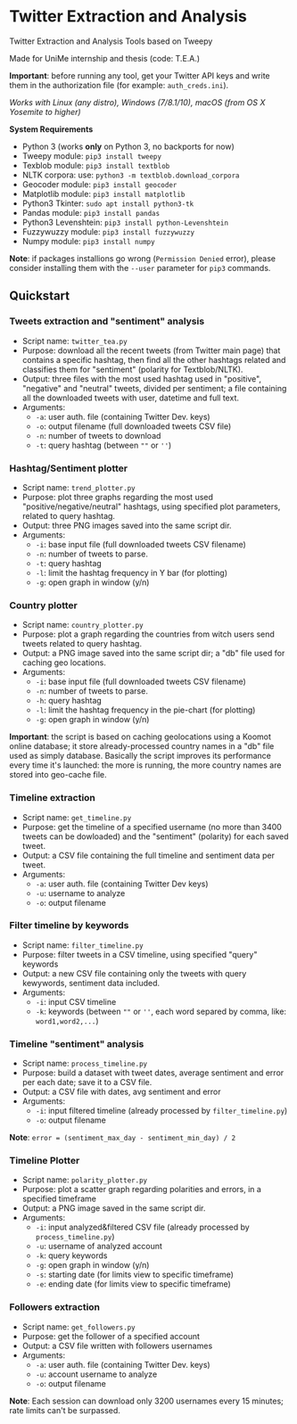 # Twitter Extraction and Analysis
Twitter Extraction and Analysis Tools based on Tweepy

Made for UniMe internship and thesis (code: T.E.A.)

**Important**: before running any tool, get your Twitter API keys and write them in the authorization file (for example: `auth_creds.ini`).

_Works with Linux (any distro), Windows (7/8.1/10), macOS (from OS X Yosemite to higher)_

**System Requirements**
- Python 3 (works **only** on Python 3, no backports for now)
- Tweepy module: `pip3 install tweepy`
- Texblob module: `pip3 install textblob`
- NLTK corpora: use: `python3 -m textblob.download_corpora`
- Geocoder module: `pip3 install geocoder`
- Matplotlib module: `pip3 install matplotlib`
- Python3 Tkinter: `sudo apt install python3-tk`
- Pandas module: `pip3 install pandas`
- Python3 Levenshtein: `pip3 install python-Levenshtein`
- Fuzzywuzzy module: `pip3 install fuzzywuzzy`
- Numpy module: `pip3 install numpy`

**Note**: if packages installions go wrong (`Permission Denied` error), please consider installing them with the `--user` parameter for `pip3` commands.

## Quickstart

### Tweets extraction and "sentiment" analysis
- Script name: `twitter_tea.py`
- Purpose: download all the recent tweets (from Twitter main page) that contains a specific hashtag, then find all the other hashtags related and classifies them for "sentiment" (polarity for Textblob/NLTK). 
- Output: three files with the most used hashtag used in "positive", "negative" and "neutral" tweets, divided per sentiment; a file containing all the downloaded tweets with user, datetime and full text.
- Arguments: 
	- `-a`: user auth. file (containing Twitter Dev. keys)
	- `-o`: output filename (full downloaded tweets CSV file)
	- `-n`: number of tweets to download
	- `-t`: query hashtag (between `""` or `''`)

### Hashtag/Sentiment plotter
- Script name: `trend_plotter.py`
- Purpose: plot three graphs regarding the most used "positive/negative/neutral" hashtags, using specified plot parameters, related to query hashtag.
- Output: three PNG images saved into the same script dir.
- Arguments:
	- `-i`: base input file (full downloaded tweets CSV filename)
	- `-n`: number of tweets to parse.
	- `-t`: query hashtag
	- `-l`: limit the hashtag frequency in Y bar (for plotting)
	- `-g`: open graph in window (y/n)

### Country plotter
- Script name: `country_plotter.py`
- Purpose: plot a graph regarding the countries from witch users send tweets related to query hashtag.
- Output: a PNG image saved into the same script dir; a "db" file used for caching geo locations.
- Arguments:
	- `-i`: base input file (full downloaded tweets CSV filename)
	- `-n`: number of tweets to parse.  
	- `-h`: query hashtag
	- `-l`: limit the hashtag frequency in the pie-chart (for plotting)
	- `-g`: open graph in window (y/n)

**Important**: the script is based on caching geolocations using a Koomot online database; it store already-processed country names in a "db" file used as simply database. 
Basically the script improves its performance every time it's launched: the more is running, the more country names are stored into geo-cache file.

### Timeline extraction
- Script name: `get_timeline.py`
- Purpose: get the timeline of a specified username (no more than 3400 tweets can be dowloaded) and the "sentiment" (polarity) for each saved tweet.
- Output: a CSV file containing the full timeline and sentiment data per tweet.
- Arguments:
	- `-a`: user auth. file (containing Twitter Dev keys)
	- `-u`: username to analyze
	- `-o`: output filename

### Filter timeline by keywords
- Script name: `filter_timeline.py`
- Purpose: filter tweets in a CSV timeline, using specified "query" keywords
- Output: a new CSV file containing only the tweets with query kewywords, sentiment data included.
- Arguments:
	- `-i`: input CSV timeline
	- `-k`: keywords (between `""` or `''`, each word separed by comma, like: `word1,word2,...`)

### Timeline "sentiment" analysis
- Script name: `process_timeline.py`
- Purpose: build a dataset with tweet dates, average sentiment and error per each date; save it to a CSV file.
- Output: a CSV file with dates, avg sentiment and error
- Arguments:
	- `-i`: input filtered timeline (already processed by `filter_timeline.py`)
	- `-o`: output filename

**Note**: `error = (sentiment_max_day - sentiment_min_day) / 2`

### Timeline Plotter
- Script name: `polarity_plotter.py`
- Purpose: plot a scatter graph regarding polarities and errors, in a specified timeframe
- Output: a PNG image saved in the same script dir.
- Arguments:
	- `-i`: input analyzed&filtered CSV file (already processed by `process_timeline.py`)
	- `-u`: username of analyzed account
	- `-k`: query keywords
	- `-g`: open graph in window (y/n)
	- `-s`: starting date (for limits view to specific timeframe)
	- `-e`: ending date (for limits view to specific timeframe)

### Followers extraction
- Script name: `get_followers.py`
- Purpose: get the follower of a specified account
- Output: a CSV file written with followers usernames
- Arguments:
	- `-a`: user auth. file (containing Twitter Dev. keys)
	- `-u`: account username to analyze
	- `-o`: output filename

**Note**: Each session can download only 3200 usernames every 15 minutes; rate limits can't be surpassed.
